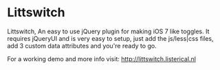 Littswitch
=======
Littswitch, An easy to use jQuery plugin for making iOS 7 like toggles.
It requires jQueryUI and is very easy to setup, just add the js/less|css files,
add 3 custom data attributes and you're ready to go.

For a working demo and more info visit:
http://littswitch.listerical.nl
